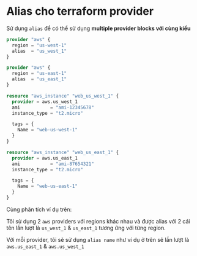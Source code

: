 # Alias cho terraform provider

Sử dụng `alias` để có thể sử dụng **multiple provider blocks với cùng kiểu**

```tf
provider "aws" {
  region = "us-west-1"
  alias  = "us_west_1"
}

provider "aws" {
  region = "us-east-1"
  alias  = "us_east_1"
}

resource "aws_instance" "web_us_west_1" {
  provider = aws.us_west_1
  ami           = "ami-12345678"
  instance_type = "t2.micro"

  tags = {
    Name = "web-us-west-1"
  }
}

resource "aws_instance" "web_us_east_1" {
  provider = aws.us_east_1
  ami           = "ami-87654321"
  instance_type = "t2.micro"

  tags = {
    Name = "web-us-east-1"
  }
}
```

Cùng phân tích ví dụ trên:

Tôi sử dụng 2 `aws` providers với regions khác nhau và được alias với 2 cái tên lần lượt là `us_west_1` & `us_east_1` tương ứng với từng region.

Với mỗi provider, tôi sẽ sử dụng `alias name` như ví dụ ở trên sẽ lần lượt là `aws.us_east_1` & `aws.us_west_1`
